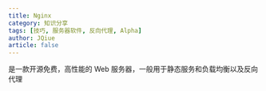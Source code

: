 ```yaml
---
title: Nginx
category: 知识分享
tags: [技巧, 服务器软件, 反向代理, Alpha]
author: JQiue
article: false
---
```


是一款开源免费，高性能的 Web 服务器，一般用于静态服务和负载均衡以及反向代理